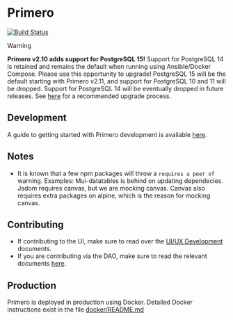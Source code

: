 <!-- Copyright (c) 2014 - 2023 UNICEF. All rights reserved. -->

Primero
========
[![Build Status](https://github.com/primeroIMS/primero/actions/workflows/app.yml/badge.svg?branch=main)](https://github.com/primeroIMS/primero/actions)


> [!WARNING]
> **Primero v2.10 adds support for PostgreSQL 15!**
> Support for PostgreSQL 14 is retained and remains the default when running using Ansible/Docker Compose. Please use this opportunity to upgrade! PostgreSQL 15 will be the default starting with Primero v2.11, and support for PostgreSQL 10 and 11 will be dropped. Support for PostgreSQL 14 will be eventually dropped in future releases. See [here](doc/postgres_upgrade.md) for a recommended upgrade process.

## Development

A guide to getting started with Primero development is available [here](doc/getting_started_development.md).

## Notes

- It is known that a few npm packages will throw a `requires a peer of` warning. Examples: Mui-datatables is behind on updating dependecies. Jsdom requires canvas, but we are mocking canvas. Canvas also requires extra packages on alpine, which is the reason for mocking canvas.

## Contributing
- If contributing to the UI, make sure to read over the [UI/UX Development](doc/ui_ux.md) documents.
- If you are contributing via the DAO, make sure to read the relevant documents [here](doc/dao/README.md).

## Production

Primero is deployed in production using Docker. Detailed Docker instructions exist in the file [docker/README.md](docker/README.md)
